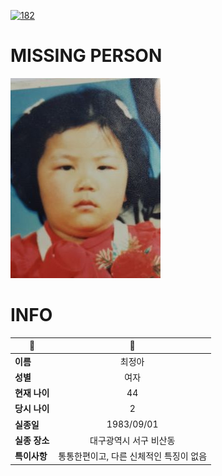 [![182](https://img.shields.io/badge/%EC%8B%A4%EC%A2%85%EC%8B%A0%EA%B3%A0%EB%8A%94%20%EA%B5%AD%EB%B2%88%EC%97%86%EC%9D%B4-182-blue)](http://safe182.go.kr/index.do)

# MISSING PERSON

<img src="./missing_person.jpg">

# INFO

|🔑|💎|
|--|:--:|
|**이름**|최정아|
|**성별**|여자|
|**현재 나이**|44|
|**당시 나이**|2|
|**실종일**|1983/09/01|
|**실종 장소**|대구광역시 서구 비산동 |
|**특이사항**|통통한편이고, 다른 신체적인 특징이 없음|
